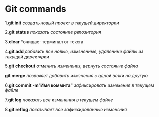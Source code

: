 # Git commands

1.**git init** *создать новый проект в текущей директории*

2.**git status** *показать состояние репозитория*

3.**clear** *очищает терминал от текста

4.**git add** *добавить все новые, измененные, удаленные файлы из текущей директории*

5.**git checkout** *отменить изменения, вернуть состояние файла*

**git merge** *позволяет добавить изменения с одной ветки на другую*

6.**git commit -m"Имя коммита"** *зафиксировать изменения в текущем файле*

7.**git log** *показать все изменения в текущем файле*

8.**git reflog** *показывает все зафиксированные изменения*

